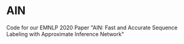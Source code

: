 # AIN
Code for our EMNLP 2020 Paper "AIN: Fast and Accurate Sequence Labeling with Approximate Inference Network"
